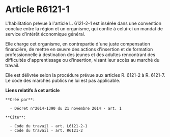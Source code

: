 # Article R6121-1

L'habilitation prévue à l'article L. 6121-2-1 est insérée dans une convention conclue entre la région et un organisme, qui
confie à celui-ci un mandat de service d'intérêt économique général. 

Elle charge cet organisme, en contrepartie d'une juste compensation financière, de mettre en œuvre des actions d'insertion et
de formation professionnelle à destination des jeunes et des adultes rencontrant des difficultés d'apprentissage ou
d'insertion, visant leur accès au marché du travail. 

Elle est délivrée selon la procédure prévue aux articles R. 6121-2 à R. 6121-7. Le code des marchés publics ne lui est pas
applicable.

**Liens relatifs à cet article**

	**Créé par**:

	  - Décret n°2014-1390 du 21 novembre 2014 - art. 1

	**Cite**:

	  - Code du travail - art. L6121-2-1
	  - Code du travail - art. R6121-2
